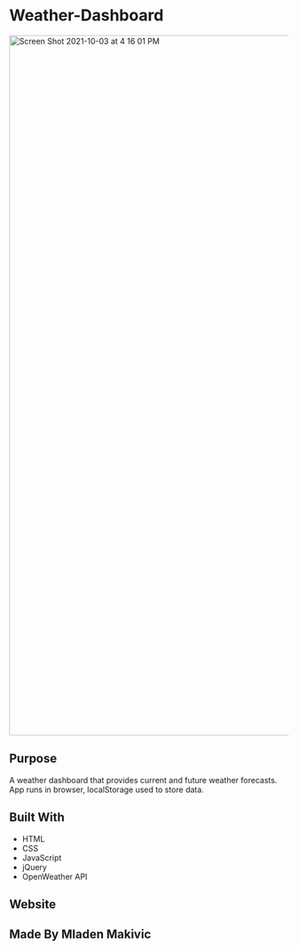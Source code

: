 # Weather-Dashboard

<img width="1263" alt="Screen Shot 2021-10-03 at 4 16 01 PM" src="https://user-images.githubusercontent.com/89114955/135770129-3069c0cf-fd36-4af3-8551-ff12416d2ccb.png">

## Purpose

A weather dashboard that provides current and future weather forecasts. 
App runs in browser, localStorage used to store data.

## Built With

* HTML
* CSS
* JavaScript
* jQuery
* OpenWeather API

## Website

## Made By Mladen Makivic
